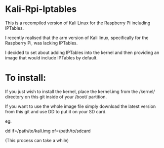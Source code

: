 Kali-Rpi-Iptables
=================
This is a recompiled version of Kali Linux for the Raspberry Pi including IPTables. 

I recently realised that the arm version of Kali linux, specifically for the Raspberry Pi, was lacking IPTables.

I decided to set about adding IPTables into the kernel and then providing an image that would include IPTables by default.



To install:
============

If you just wish to install the kernel, place the kernel.img from the /kernel/ directory on this git inside of your /boot/
partition.

If you want to use the whole image file simply download the latest version from this git and use DD to put it on your SD card.

eg.

dd if=/path/to/kali.img of=/path/to/sdcard

(This process can take a while)
